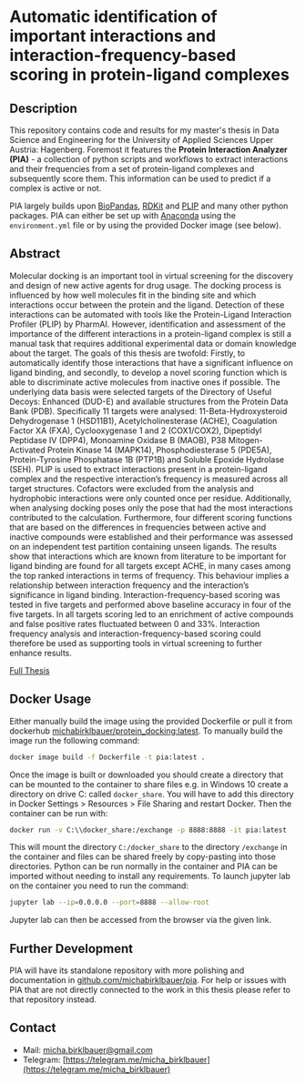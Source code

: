 # Automatic identification of important interactions and interaction-frequency-based scoring in protein-ligand complexes

## Description

This repository contains code and results for my master's thesis in Data Science and Engineering for the University of Applied Sciences Upper Austria: Hagenberg. Foremost it features the **Protein Interaction Analyzer (PIA)** - a collection of python scripts and workflows to extract interactions and their frequencies from a set of protein-ligand complexes and subsequently score them. This information can be used to predict if a complex is active or not.

PIA largely builds upon [BioPandas](https://github.com/rasbt/biopandas), [RDKit](https://github.com/rdkit/rdkit) and [PLIP](https://github.com/pharmai/plip) and many other python packages. PIA can either be set up with [Anaconda](https://anaconda.org/) using the `environment.yml` file or by using the provided Docker image (see below).

## Abstract

Molecular docking is an important tool in virtual screening for the discovery and design of new active agents for drug usage. The docking process is influenced by how well molecules fit in the binding site and which interactions occur between the protein and the ligand. Detection of these interactions can be automated with tools like the Protein-Ligand Interaction Profiler (PLIP) by PharmAI. However, identification and assessment of the importance of the different interactions in a protein-ligand complex is still a manual task that requires additional experimental data or domain knowledge about the target. The goals of this thesis are twofold: Firstly, to automatically identify those interactions that have a significant influence on ligand binding, and secondly, to develop a novel scoring function which is able to discriminate active molecules from inactive ones if possible. The underlying data basis were selected targets of the Directory of Useful Decoys: Enhanced (DUD-E) and available structures from the Protein Data Bank (PDB). Specifically 11 targets were analysed: 11-Beta-Hydroxysteroid Dehydrogenase 1 (HSD11B1), Acetylcholinesterase (ACHE), Coagulation Factor XA (FXA), Cyclooxygenase 1 and 2 (COX1/COX2), Dipeptidyl Peptidase IV (DPP4), Monoamine Oxidase B (MAOB), P38 Mitogen-Activated Protein Kinase 14 (MAPK14),  Phosphodiesterase 5 (PDE5A), Protein-Tyrosine Phosphatase 1B (PTP1B) and Soluble Epoxide Hydrolase (SEH). PLIP is used to extract interactions present in a protein-ligand complex and the respective interaction’s frequency is measured across all target structures. Cofactors were excluded from the analysis and hydrophobic interactions were only counted once per residue. Additionally, when analysing docking poses only the pose that had the most interactions contributed to the calculation. Furthermore, four different scoring functions that are based on the differences in frequencies between active and inactive compounds were established and their performance was assessed on an independent test partition containing unseen ligands. The results show that interactions which are known from literature to be important for ligand binding are found for all targets except ACHE, in many cases among the top ranked interactions in terms of frequency. This behaviour implies a relationship between interaction frequency and the interaction’s significance in ligand binding. Interaction-frequency-based scoring was tested in five targets and performed above baseline accuracy in four of the five targets. In all targets scoring led to an enrichment of active compounds and false positive rates fluctuated between 0 and 33%. Interaction frequency analysis and interaction-frequency-based scoring could therefore be used as supporting tools in virtual screening to further enhance results.

[Full Thesis](https://raw.githubusercontent.com/michabirklbauer/protein_docking/master/docs/Thesis_MichaBirklbauer.pdf)

## Docker Usage

Either manually build the image using the provided Dockerfile or pull it from dockerhub [michabirklbauer/protein_docking:latest](https://hub.docker.com/r/michabirklbauer/protein_docking). To manually build the image run the following command:

```bash
docker image build -f Dockerfile -t pia:latest .
```

Once the image is built or downloaded you should create a directory that can be mounted to the container to share files e.g. in Windows 10 create a directory on drive C: called `docker_share`. You will have to add this directory in Docker Settings > Resources > File Sharing and restart Docker. Then the container can be run with:

```bash
docker run -v C:\\docker_share:/exchange -p 8888:8888 -it pia:latest
```

This will mount the directory `C:/docker_share` to the directory `/exchange` in the container and files can be shared freely by copy-pasting into those directories. Python can be run normally in the container and PIA can be imported without needing to install any requirements. To launch jupyter lab on the container you need to run the command:

```bash
jupyter lab --ip=0.0.0.0 --port=8888 --allow-root
```

Jupyter lab can then be accessed from the browser via the given link.

## Further Development

PIA will have its standalone repository with more polishing and documentation in [github.com/michabirklbauer/pia](https://github.com/michabirklbauer/PIA). For help or issues with PIA that are not directly connected to the work in this thesis please refer to that repository instead.

## Contact

- Mail: [micha.birklbauer@gmail.com](mailto:micha.birklbauer@gmail.com)
- Telegram: [https://telegram.me/micha_birklbauer](https://telegram.me/micha_birklbauer)
